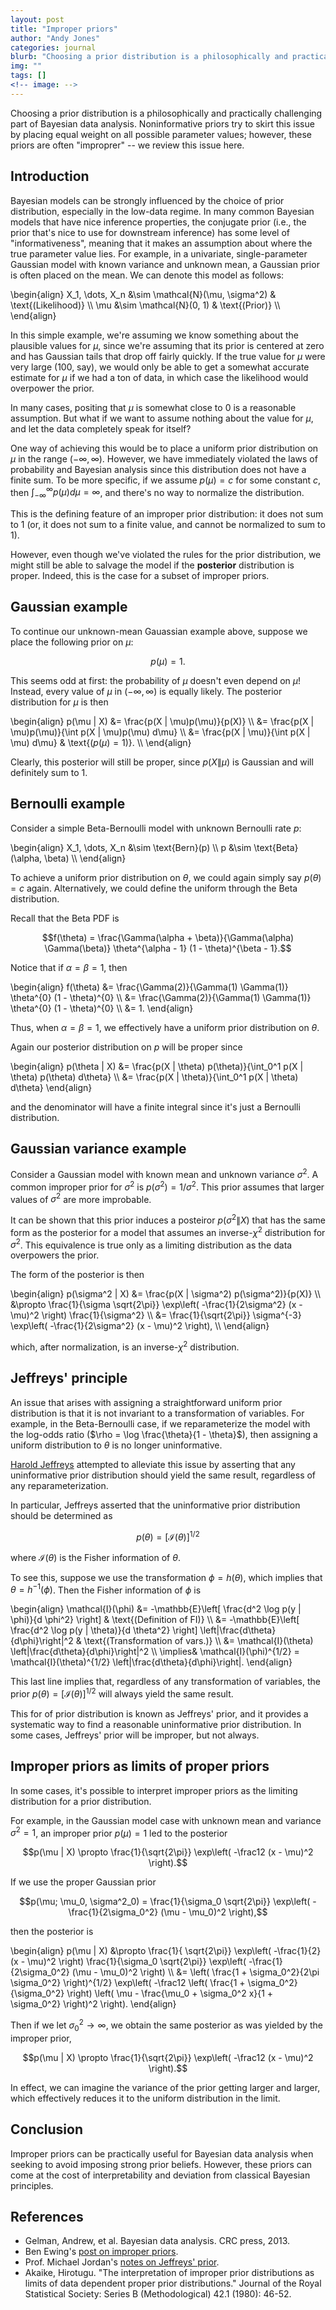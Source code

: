 ```yaml
---
layout: post
title: "Improper priors"
author: "Andy Jones"
categories: journal
blurb: "Choosing a prior distribution is a philosophically and practically challenging part of Bayesian data analysis. Noninformative priors try to skirt this issue by placing equal weight on all possible parameter values; however, these priors are often "improprer" -- we review this issue here."
img: ""
tags: []
<!-- image: -->
---
```



Choosing a prior distribution is a philosophically and practically challenging part of Bayesian data analysis. Noninformative priors try to skirt this issue by placing equal weight on all possible parameter values; however, these priors are often "improprer" -- we review this issue here.

## Introduction

Bayesian models can be strongly influenced by the choice of prior distribution, especially in the low-data regime. In many common Bayesian models that have nice inference properties, the conjugate prior (i.e., the prior that's nice to use for downstream inference) has some level of "informativeness", meaning that it makes an assumption about where the true parameter value lies. For example, in a univariate, single-parameter Gaussian model with known variance and unknown mean, a Gaussian prior is often placed on the mean. We can denote this model as follows:

\begin{align} X_1, \dots, X_n &\sim \mathcal{N}(\mu, \sigma^2) & \text{(Likelihood)} \\\ \mu &\sim \mathcal{N}(0, 1) & \text{(Prior)} \\\ \end{align}

In this simple example, we're assuming we know something about the plausible values for $\mu$, since we're assuming that its prior is centered at zero and has Gaussian tails that drop off fairly quickly. If the true value for $\mu$ were very large (100, say), we would only be able to get a somewhat accurate estimate for $\mu$ if we had a ton of data, in which case the likelihood would overpower the prior.

In many cases, positing that $\mu$ is somewhat close to $0$ is a reasonable assumption. But what if we want to assume nothing about the value for $\mu$, and let the data completely speak for itself?

One way of achieving this would be to place a uniform prior distribution on $\mu$ in the range $(-\infty, \infty)$. However, we have immediately violated the laws of probability and Bayesian analysis since this distribution does not have a finite sum. To be more specific, if we assume $p(\mu) = c$ for some constant $c$, then $\int_{-\infty}^\infty p(\mu) d\mu = \infty$, and there's no way to normalize the distribution.

This is the defining feature of an improper prior distribution: it does not sum to 1 (or, it does not sum to a finite value, and cannot be normalized to sum to 1).

However, even though we've violated the rules for the prior distribution, we might still be able to salvage the model if the **posterior** distribution is proper. Indeed, this is the case for a subset of improper priors.

## Gaussian example

To continue our unknown-mean Gauassian example above, suppose we place the following prior on $\mu$: 

$$p(\mu) = 1.$$

This seems odd at first: the probability of $\mu$ doesn't even depend on $\mu$! Instead, every value of $\mu$ in $(-\infty, \infty)$ is equally likely. The posterior distribution for $\mu$ is then

\begin{align} p(\mu \| X) &= \frac{p(X \| \mu)p(\mu)}{p(X)} \\\ &= \frac{p(X \| \mu)p(\mu)}{\int p(X \| \mu)p(\mu) d\mu} \\\ &= \frac{p(X \| \mu)}{\int p(X \| \mu) d\mu} & \text{($p(\mu) = 1$)}. \\\ \end{align}

Clearly, this posterior will still be proper, since $p(X \| \mu)$ is Gaussian and will definitely sum to 1.

## Bernoulli example

Consider a simple Beta-Bernoulli model with unknown Bernoulli rate $p$:

\begin{align} X_1, \dots, X_n &\sim \text{Bern}(p) \\\ p &\sim \text{Beta}(\alpha, \beta) \\\ \end{align}

To achieve a uniform prior distribution on $\theta$, we could again simply say $p(\theta) = c$ again. Alternatively, we could define the uniform through the Beta distribution.

Recall that the Beta PDF is

$$f(\theta) = \frac{\Gamma(\alpha + \beta)}{\Gamma(\alpha) \Gamma(\beta)} \theta^{\alpha - 1} (1 - \theta)^{\beta - 1}.$$

Notice that if $\alpha = \beta = 1$, then

\begin{align} f(\theta) &= \frac{\Gamma(2)}{\Gamma(1) \Gamma(1)} \theta^{0} (1 - \theta)^{0} \\\ &= \frac{\Gamma(2)}{\Gamma(1) \Gamma(1)} \theta^{0} (1 - \theta)^{0} \\\ &= 1. \end{align}

Thus, when $\alpha = \beta = 1$, we effectively have a uniform prior distribution on $\theta$.

Again our posterior distribution on $p$ will be proper since

\begin{align} p(\theta \| X) &= \frac{p(X \| \theta) p(\theta)}{\int_0^1 p(X \| \theta) p(\theta) d\theta} \\\ &= \frac{p(X \| \theta)}{\int_0^1 p(X \| \theta) d\theta} \end{align}

and the denominator will have a finite integral since it's just a Bernoulli distribution.

## Gaussian variance example

Consider a Gaussian model with known mean and unknown variance $\sigma^2$. A common improper prior for $\sigma^2$ is $p(\sigma^2) = 1/\sigma^2$. This prior assumes that larger values of $\sigma^2$ are more improbable.

It can be shown that this prior induces a posteiror $p(\sigma^2 \| X)$ that has the same form as the posterior for a model that assumes an inverse-$\chi^2$ distribution for $\sigma^2$. This equivalence is true only as a limiting distribution as the data overpowers the prior.

The form of the posterior is then

\begin{align} p(\sigma^2 \| X) &= \frac{p(X \| \sigma^2) p(\sigma^2)}{p(X)} \\\ &\propto \frac{1}{\sigma \sqrt{2\pi}} \exp\left( -\frac{1}{2\sigma^2} (x - \mu)^2 \right) \frac{1}{\sigma^2} \\\ &= \frac{1}{\sqrt{2\pi}} \sigma^{-3} \exp\left( -\frac{1}{2\sigma^2} (x - \mu)^2 \right), \\\ \end{align}

which, after normalization, is an inverse-$\chi^2$ distribution.

## Jeffreys' principle

An issue that arises with assigning a straightforward uniform prior distribution is that it is not invariant to a transformation of variables. For example, in the Beta-Bernoulli case, if we reparameterize the model with the log-odds ratio ($\rho = \log \frac{\theta}{1 - \theta}$), then assigning a uniform distribution to $\theta$ is no longer uninformative.

[Harold Jeffreys](https://www.wikiwand.com/en/Harold_Jeffreys) attempted to alleviate this issue by asserting that any uninformative prior distribution should yield the same result, regardless of any reparameterization. 

In particular, Jeffreys asserted that the uninformative prior distribution should be determined as 

$$p(\theta) = [\mathcal{I}(\theta)]^{1/2}$$

where $\mathcal{I}(\theta)$ is the Fisher information of $\theta$.

To see this, suppose we use the transformation $\phi = h(\theta)$, which implies that $\theta = h^{-1}(\phi)$. Then the Fisher information of $\phi$ is

\begin{align} \mathcal{I}(\phi) &= -\mathbb{E}\left[ \frac{d^2 \log p(y \| \phi)}{d \phi^2} \right] & \text{(Definition of FI)} \\\ &= -\mathbb{E}\left[ \frac{d^2 \log p(y \| \theta)}{d \theta^2} \right] \left\|\frac{d\theta}{d\phi}\right\|^2 & \text{(Transformation of vars.)} \\\ &= \mathcal{I}(\theta) \left\|\frac{d\theta}{d\phi}\right\|^2 \\\ \implies& \mathcal{I}(\phi)^{1/2} = \mathcal{I}(\theta)^{1/2} \left\|\frac{d\theta}{d\phi}\right\|. \end{align}

This last line implies that, regardless of any transformation of variables, the prior $p(\theta) = [\mathcal{I}(\theta)]^{1/2}$ will always yield the same result.

This for of prior distribution is known as Jeffreys' prior, and it provides a systematic way to find a reasonable uninformative prior distribution. In some cases, Jeffreys' prior will be improper, but not always.

## Improper priors as limits of proper priors

In some cases, it's possible to interpret improper priors as the limiting distribution for a prior distribution.

For example, in the Gaussian model case with unknown mean and variance $\sigma^2 = 1$, an improper prior $p(\mu) = 1$ led to the posterior

$$p(\mu | X) \propto \frac{1}{\sqrt{2\pi}} \exp\left( -\frac12 (x - \mu)^2 \right).$$

If we use the proper Gaussian prior 

$$p(\mu; \mu_0, \sigma^2_0) = \frac{1}{\sigma_0 \sqrt{2\pi}} \exp\left( -\frac{1}{2\sigma_0^2} (\mu - \mu_0)^2 \right),$$

then the posterior is

\begin{align} p(\mu \| X) &\propto \frac{1}{ \sqrt{2\pi}} \exp\left( -\frac{1}{2} (x - \mu)^2 \right) \frac{1}{\sigma_0 \sqrt{2\pi}} \exp\left( -\frac{1}{2\sigma_0^2} (\mu - \mu_0)^2 \right) \\\ &= \left( \frac{1 + \sigma_0^2}{2\pi \sigma_0^2} \right)^{1/2} \exp\left( -\frac12 \left( \frac{1 + \sigma_0^2}{\sigma_0^2} \right) \left( \mu - \frac{\mu_0 + \sigma_0^2 x}{1 + \sigma_0^2} \right)^2 \right). \end{align}

Then if we let $\sigma_0^2 \to \infty$, we obtain the same posterior as was yielded by the improper prior,

$$p(\mu | X) \propto \frac{1}{\sqrt{2\pi}} \exp\left( -\frac12 (x - \mu)^2 \right).$$

In effect, we can imagine the variance of the prior getting larger and larger, which effectively reduces it to the uniform distribution in the limit.


## Conclusion

Improper priors can be practically useful for Bayesian data analysis when seeking to avoid imposing strong prior beliefs. However, these priors can come at the cost of interpretability and deviation from classical Bayesian principles.

## References

- Gelman, Andrew, et al. Bayesian data analysis. CRC press, 2013.
- Ben Ewing's [post on improper priors](https://improperprior.com/post/2020/03/16/what-is-an-improper-prior/).
- Prof. Michael Jordan's [notes on Jeffreys' prior](https://people.eecs.berkeley.edu/~jordan/courses/260-spring10/lectures/lecture6.pdf).
- Akaike, Hirotugu. "The interpretation of improper prior distributions as limits of data dependent proper prior distributions." Journal of the Royal Statistical Society: Series B (Methodological) 42.1 (1980): 46-52.
